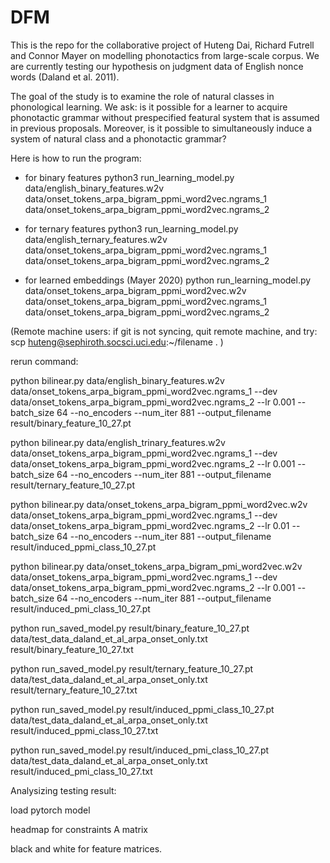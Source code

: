 # DFM

This is the repo for the collaborative project of Huteng Dai, Richard Futrell and Connor Mayer on modelling
phonotactics from large-scale corpus. We are currently testing our hypothesis on judgment data of English nonce words (Daland et al. 2011).

The goal of the study is to examine the role of natural classes in phonological learning. We ask: is it possible for a learner to acquire phonotactic grammar without prespecified featural system that is assumed in previous proposals. Moreover, is it possible to simultaneously induce a system of natural class and a phonotactic grammar?

Here is how to run the program:

- for binary features
python3 run_learning_model.py data/english_binary_features.w2v data/onset_tokens_arpa_bigram_ppmi_word2vec.ngrams_1 data/onset_tokens_arpa_bigram_ppmi_word2vec.ngrams_2

- for ternary features
python3 run_learning_model.py data/english_ternary_features.w2v data/onset_tokens_arpa_bigram_ppmi_word2vec.ngrams_1 data/onset_tokens_arpa_bigram_ppmi_word2vec.ngrams_2

- for learned embeddings (Mayer 2020)
python run_learning_model.py data/onset_tokens_arpa_bigram_ppmi_word2vec.w2v data/onset_tokens_arpa_bigram_ppmi_word2vec.ngrams_1 data/onset_tokens_arpa_bigram_ppmi_word2vec.ngrams_2

(Remote machine users: if git is not syncing, quit remote machine, and try:
scp huteng@sephiroth.socsci.uci.edu:~/filename . 
)

rerun command:

<!-- binary feature -->
python bilinear.py data/english_binary_features.w2v data/onset_tokens_arpa_bigram_ppmi_word2vec.ngrams_1 --dev data/onset_tokens_arpa_bigram_ppmi_word2vec.ngrams_2 --lr 0.001 --batch_size 64 --no_encoders --num_iter 881 --output_filename result/binary_feature_10_27.pt

<!-- ternary feature -->
python bilinear.py data/english_trinary_features.w2v data/onset_tokens_arpa_bigram_ppmi_word2vec.ngrams_1 --dev data/onset_tokens_arpa_bigram_ppmi_word2vec.ngrams_2 --lr 0.001 --batch_size 64 --no_encoders --num_iter 881 --output_filename result/ternary_feature_10_27.pt

python bilinear.py data/onset_tokens_arpa_bigram_ppmi_word2vec.w2v data/onset_tokens_arpa_bigram_ppmi_word2vec.ngrams_1 --dev data/onset_tokens_arpa_bigram_ppmi_word2vec.ngrams_2 --lr 0.01 --batch_size 64 --no_encoders --num_iter 881 --output_filename result/induced_ppmi_class_10_27.pt

python bilinear.py data/onset_tokens_arpa_bigram_pmi_word2vec.w2v data/onset_tokens_arpa_bigram_ppmi_word2vec.ngrams_1 --dev data/onset_tokens_arpa_bigram_ppmi_word2vec.ngrams_2 --lr 0.001 --batch_size 64 --no_encoders --num_iter 881 --output_filename result/induced_pmi_class_10_27.pt


<!-- Run saved models -->

python run_saved_model.py result/binary_feature_10_27.pt data/test_data_daland_et_al_arpa_onset_only.txt result/binary_feature_10_27.txt

python run_saved_model.py result/ternary_feature_10_27.pt data/test_data_daland_et_al_arpa_onset_only.txt result/ternary_feature_10_27.txt

python run_saved_model.py result/induced_ppmi_class_10_27.pt data/test_data_daland_et_al_arpa_onset_only.txt result/induced_ppmi_class_10_27.txt

python run_saved_model.py result/induced_pmi_class_10_27.pt data/test_data_daland_et_al_arpa_onset_only.txt result/induced_pmi_class_10_27.txt


Analysizing testing result:

load pytorch model



headmap for constraints A matrix

black and white for feature matrices.





